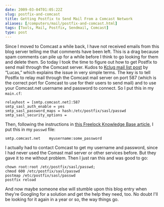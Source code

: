 ```yaml
--- 
date: 2009-03-04T01:05:22Z
slug: postfix-and-comcast
title: Getting Postfix to Send Mail From a Comcast Network
aliases: [/computers/mail/postfix-and-comcast.html]
tags: [Tools, Mail, Postfix, Sendmail, Comcast]
type: post
---
```


Since I moved to Comcast a while back, I have not received emails from this blog
server telling me that comments have been left. This is a drag because spam
comments can pile up for a while before I think to go looking for them and
delete them. So today I took the time to figure out how to get Postfix to send
mail through the Comcast server. Kudos to [Kclug mail list post] by “Lucas,”
which explains the issue in very simple terms. The key is to tell Postfix to
relay mail through the Comcast mail server on port 587 (which is the correct
port for Comcast to use for their users to send mail) and to use your
Comcast.net username and password to connect. So I put this in my `main.cf`:

    relayhost = [smtp.comcast.net]:587
    smtp_sasl_auth_enable = yes
    smtp_sasl_password_maps = hash:/etc/postfix/sasl/passwd
    smtp_sasl_security_options =

Then, following the instructions in [this Freelock Knowledge Base article], I
put this in my `passwd` file:

    smtp.comcast.net    myusername:some_password

I actually had to contact Comcast to get my username and password, since I had
never used the Comast mail server or other services before. But they gave it to
me without problem. Then I just ran this and was good to go:

    chown root:root /etc/postfix/sasl/passwd;
    chmod 600 /etc/postfix/sasl/passwd
    postmap /etc/postfix/sasl/passwd 
    postfix reload

And now maybe someone else will stumble upon this blog entry when they're
Googling for a solution and get the help they need, too. No doubt I'll be
looking for it again in a year or so, the way things go.

  [Kclug mail list post]: https://www.kclug.org/pipermail/kclug/2008-February/032558.html
    "Comcast and Postfix"
  [this Freelock Knowledge Base article]: https://www.freelock.com/kb/postfix-relayhost
    "Postfix relayhost"
